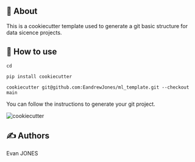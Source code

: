 ## 🧐 About

This is a cookiecutter template used to generate a git basic structure for data sicence projects.

## 🔖 How to use

```
cd

pip install cookiecutter

cookiecutter git@github.com:EandrewJones/ml_template.git --checkout main
```

You can follow the instructions to generate your git project.

![cookiecutter](resources/cookiecutter_cli.png)

## ✍️ Authors

Evan JONES
